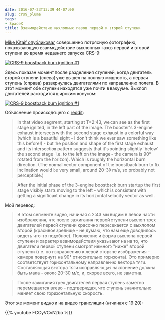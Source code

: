 ```yaml
---
date: 2016-07-23T13:39:44-07:00
slug: crs9_plume
tags:
- SpaceX
title: Взаимодействие выхлопных газов первой и второй ступени
---
```


[Mike Kitaif опубликовал](https://www.facebook.com/photo.php?fbid=1247334448611347&set=pcb.10154415070051318)
совершенно потрясную фотографию, показывающую взаимодействие выхлопных газов первой и второй ступени во время
недавнего запуска CRS-9:

[![CRS-9 boostback burn ignition #1](/2016/07/crs9_plume_1_small.jpg)](/2016/07/crs9_plume_1.jpg)

Здесь показан момент после разделения ступеней, когда двигатель второй ступени
(слева) уже вышел на полную мощность, а первая ступень (справа) развернулась
двигателями по направлению полета. В этот момент обе ступени находятся уже почти
в вакууме. Выхлоп двигателей расходится широким конусом:

<!--more-->

[![CRS-9 boostback burn ignition #1](/2016/07/crs9_plume_1_small.jpg)](/2016/07/crs9_plume_1.jpg)

Объяснение происходящего с [reddit](https://www.reddit.com/r/spacex/comments/4u8lbp/crs_9_boost_back_burn_ignition/):

> In that video segment, starting at T=2:43, we can see as the first stage
> ignited, in the left part of the image. The booster's 3-engine exhaust
> intersects with the second stage exhaust in a colorful way (which is
> a beautiful sight - I don't think we ever saw something like this before!) -
> but the position and shape of the first stage exhaust and its intersection
> pattern suggests that it's pointing slightly 'below' the second stage (i.e.
> to the left on the image - the camera is 90° rotated from the horizon). Which
> is roughly the horizontal burn direction. (The normal vector component of
> the boostback burn to fix inclination would be very small, around 20-30 m/s,
> so probably not perceptible.)

> After the initial phase of the 3-engine boostback burn startup the first stage
> visibly starts moving to the left - which is consistent with getting
> a significant change in its horizontal velocity vector as well.

Мой перевод:

> В этом сегменте видео, начиная с 2:43 мы видим в левой части изображения,
> что после зажигания первой ступени выхлоп трех двигателей первой ступени
> красочно пересекается с выхлопом второй (красивое зрелище - не думаю, что нам
> еще доводилось видеть что-то подобное). Положение и форма выхлопа первой
> ступени и характер взаимодействия указывают на на то, что двигатели первой
> ступени смотрят немного "ниже" второй ступени (т.е. по направлению к левой
> стороне изображения - камера повернута на 90° относительно горизонта). Это
> примерно соответствует горизонтальному направлению вектора тяги. Составляющая
> вектора тяги исправляющая наклонение должна быть мала - около 20-30 м/с, и,
> скорее всего, не заметна.

> После зажигания трех двигателей первая ступень заметно перемещается влево -
> подтверждая, что ступень значительно меняет свою горизонтальную скорость.

Этот же момент видно и на видео трансляции (начиная с 19:20):

{{% youtube FCCyVCvN2bo %}}
